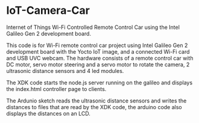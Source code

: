# IoT-Camera-Car
Internet of Things Wi-Fi Controlled Remote Control Car using the Intel Galileo Gen 2 development board.

This code is for Wi-Fi remote control car project using Intel Galileo Gen 2 development board with the Yocto IoT image, and a connected Wi-Fi card and USB UVC webcam.
The hardware consists of a remote control car with DC motor, servo motor steering and a servo motor to rotate the camera, 2 ultrasonic distance sensors and 4 led modules.

The XDK code starts the node.js server running on the galileo and displays the index.html controller page to clients.

The Ardunio sketch reads the ultrasonic distance sensors and writes the distances to files that are read by the XDK code, the arduino code also displays the distances on an LCD.
